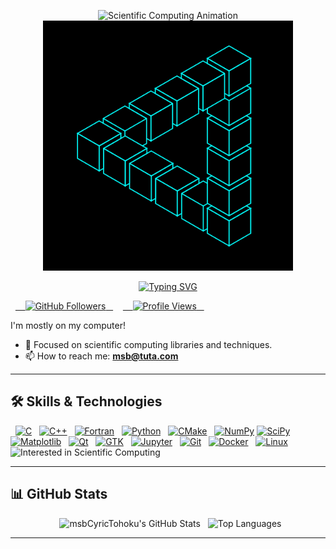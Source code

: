 <p align="center">
    <img src="https://github.com/msbCyricTohoku/msbCyricTohoku/raw/main/r2.gif" alt="Scientific Computing Animation" width="400" />
  <img src="https://github.com/msbCyricTohoku/msbCyricTohoku/raw/main/r1.gif" alt="Code Animation" width="400" />
</p>

<p align="center">
  <a href="https://git.io/typing-svg">
    <img src="https://readme-typing-svg.demolab.com?font=Fira+Code&weight=600&size=30&pause=1000&color=8A2BE2&center=true&vCenter=true&width=435&lines=Hi+there+%F0%9F%91%8B%2C+I'm+Ben!;Passionate+about...;" alt="Typing SVG" />
  </a>
</p>

<p align="left"> 
  <a href="https://github.com/msbCyricTohoku">
    <img src="https://img.shields.io/github/followers/msbCyricTohoku?label=Followers&style=social" alt="GitHub Followers" />
  </a>
  &nbsp; <a href="https://komarev.com/ghpvc/?username=msbCyricTohoku">
    <img src="https://komarev.com/ghpvc/?username=msbCyricTohoku&label=Profile%20Views&color=blueviolet&style=flat-square" alt="Profile Views"/>
  </a>
  &nbsp; 
</p>

I'm mostly on my computer!

- 🌱 Focused on scientific computing libraries and techniques.
- 📫 How to reach me: **msb@tuta.com**

---

## 🛠️ Skills & Technologies

<p align="left">
  <a href="https://www.cprogramming.com/" target="_blank" rel="noreferrer"><img src="https://img.shields.io/badge/C-A8B9CC?style=for-the-badge&logo=c&logoColor=black" alt="C"/></a>
  <a href="https://isocpp.org/" target="_blank" rel="noreferrer"><img src="https://img.shields.io/badge/C%2B%2B-00599C?style=for-the-badge&logo=c%2B%2B&logoColor=white" alt="C++"/></a>
  <a href="https://fortran-lang.org/" target="_blank" rel="noreferrer"><img src="https://img.shields.io/badge/Fortran-734F96?style=for-the-badge&logo=fortran&logoColor=white" alt="Fortran"/></a>
  <a href="https://www.python.org" target="_blank" rel="noreferrer"><img src="https://img.shields.io/badge/Python-3776AB?style=for-the-badge&logo=python&logoColor=white" alt="Python"/></a>
  <a href="https://cmake.org/" target="_blank" rel="noreferrer"><img src="https://img.shields.io/badge/CMake-064F8C?style=for-the-badge&logo=cmake&logoColor=white" alt="CMake"/></a>
  <a href="https://numpy.org/" target="_blank" rel="noreferrer"><img src="https://img.shields.io/badge/NumPy-013243?style=for-the-badge&logo=numpy&logoColor=white" alt="NumPy"/></a>
  <a href="https://scipy.org/" target="_blank" rel="noreferrer"><img src="https://img.shields.io/badge/SciPy-65AADC?style=for-the-badge&logo=scipy&logoColor=white" alt="SciPy"/></a>
  <a href="https://matplotlib.org/" target="_blank" rel="noreferrer"><img src="https://img.shields.io/badge/Matplotlib-11557c?style=for-the-badge&logo=matplotlib&logoColor=white" alt="Matplotlib"/></a>
  <a href="https://www.qt.io/" target="_blank" rel="noreferrer"><img src="https://img.shields.io/badge/Qt-41CD52?style=for-the-badge&logo=qt&logoColor=white" alt="Qt"/></a>
  <a href="https://www.gtk.org/" target="_blank" rel="noreferrer"><img src="https://img.shields.io/badge/GTK-777777?style=for-the-badge&logo=gtk&logoColor=white" alt="GTK"/></a>
  <a href="https://jupyter.org/" target="_blank" rel="noreferrer"><img src="https://img.shields.io/badge/Jupyter-F37626?style=for-the-badge&logo=Jupyter&logoColor=white" alt="Jupyter"/></a>
  <a href="https://git-scm.com/" target="_blank" rel="noreferrer"><img src="https://img.shields.io/badge/GIT-E44C30?style=for-the-badge&logo=git&logoColor=white" alt="Git"/></a>
  <a href="https://www.docker.com/" target="_blank" rel="noreferrer"><img src="https://img.shields.io/badge/Docker-2496ED?style=for-the-badge&logo=docker&logoColor=white" alt="Docker"/></a>
  <a href="https://www.linux.org/" target="_blank" rel="noreferrer"><img src="https://img.shields.io/badge/Linux-FCC624?style=for-the-badge&logo=linux&logoColor=black" alt="Linux"/></a>
  <img src="https://img.shields.io/badge/Interested%20in-Scientific%20Computing-blue?style=for-the-badge" alt="Interested in Scientific Computing"/>
</p>

---

## 📊 GitHub Stats

<p align="center">
  <img height="180em" src="https://github-readme-stats.vercel.app/api?username=msbCyricTohoku&show_icons=true&theme=radical&include_all_commits=true&count_private=true" alt="msbCyricTohoku's GitHub Stats"/>
  <img height="180em" src="https://github-readme-stats.vercel.app/api/top-langs/?username=msbCyricTohoku&layout=compact&langs_count=8&theme=radical" alt="Top Languages"/>
</p>

---
